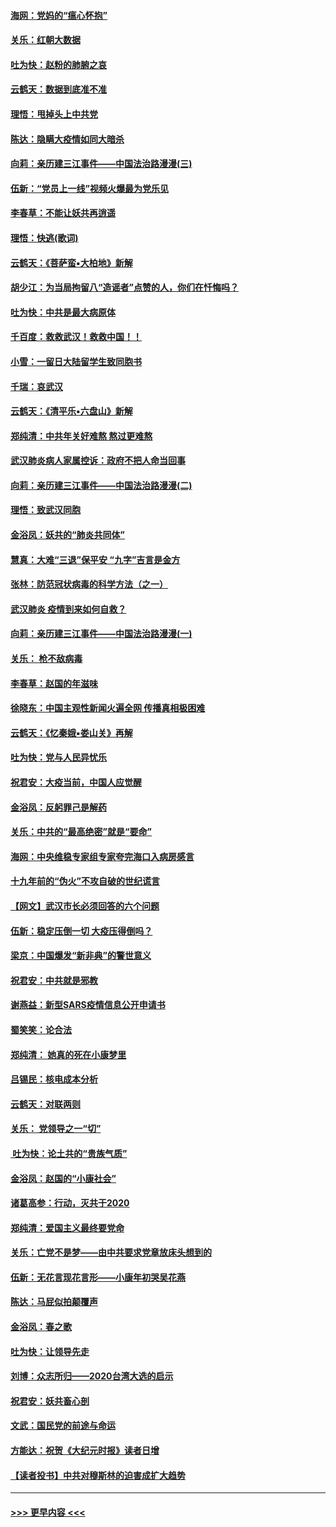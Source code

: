 #### [海网：党妈的“瘟心怀抱”](../pages/nsc993/n11840740.md?t=02032111) 
#### [关乐：红朝大数据](../pages/nsc993/n11840675.md?t=02032111) 
#### [吐为快：赵粉的肺腑之哀](../pages/nsc993/n11840618.md?t=02032111) 
#### [云鹤天：数据到底准不准](../pages/nsc993/n11840325.md?t=02032111) 
#### [理悟：甩掉头上中共党](../pages/nsc993/n11838826.md?t=02032111) 
#### [陈达：隐瞒大疫情如同大暗杀](../pages/nsc993/n11838771.md?t=02032111) 
#### [向莉：亲历建三江事件——中国法治路漫漫(三)](../pages/nsc993/n11831825.md?t=02032111) 
#### [伍新：“党员上一线”视频火爆最为党乐见](../pages/nsc993/n11838200.md?t=02032111) 
#### [李春草：不能让妖共再逍遥](../pages/nsc993/n11838102.md?t=02032111) 
#### [理悟：快逃(歌词)](../pages/nsc993/n11838083.md?t=02032111) 
#### [云鹤天：《菩萨蛮▪大柏地》新解](../pages/nsc993/n11838059.md?t=02032111) 
#### [胡少江：为当局拘留八“造谣者”点赞的人，你们在忏悔吗？](../pages/nsc993/n11836801.md?t=02032111) 
#### [吐为快：中共是最大病原体](../pages/nsc993/n11836748.md?t=02032111) 
#### [千百度：救救武汉！救救中国！！](../pages/nsc993/n11836145.md?t=02032111) 
#### [小雪：一留日大陆留学生致同胞书](../pages/nsc993/n11834624.md?t=02032111) 
#### [千瑞：哀武汉](../pages/nsc993/n11833647.md?t=02032111) 
#### [云鹤天：《清平乐▪六盘山》新解](../pages/nsc993/n11833611.md?t=02032111) 
#### [郑纯清：中共年关好难熬 熬过更难熬](../pages/nsc993/n11833489.md?t=02032111) 
#### [武汉肺炎病人家属控诉：政府不把人命当回事](../pages/nsc993/n11833205.md?t=02032111) 
#### [向莉：亲历建三江事件——中国法治路漫漫(二)](../pages/nsc993/n11829102.md?t=02032111) 
#### [理悟：致武汉同胞](../pages/nsc993/n11831522.md?t=02032111) 
#### [金浴凤：妖共的“肺炎共同体”](../pages/nsc993/n11829448.md?t=02032111) 
#### [慧真：大难“三退”保平安 “九字”吉言是金方](../pages/nsc993/n11829501.md?t=02032111) 
#### [张林：防范冠状病毒的科学方法（之一）](../pages/nsc993/n11828618.md?t=02032111) 
#### [武汉肺炎 疫情到来如何自救？](../pages/nsc993/n11827632.md?t=02032111) 
#### [向莉：亲历建三江事件——中国法治路漫漫(一)](../pages/nsc993/n11827190.md?t=02032111) 
#### [关乐： 枪不敌病毒](../pages/nsc993/n11826746.md?t=02032111) 
#### [李春草：赵国的年滋味](../pages/nsc993/n11826321.md?t=02032111) 
#### [徐晓东：中国主观性新闻火遍全网 传播真相极困难](../pages/nsc993/n11826508.md?t=02032111) 
#### [云鹤天：《忆秦娥▪娄山关》再解](../pages/nsc993/n11824682.md?t=02032111) 
#### [吐为快：党与人民异忧乐](../pages/nsc993/n11824660.md?t=02032111) 
#### [祝君安：大疫当前，中国人应觉醒](../pages/nsc993/n11821946.md?t=02032111) 
#### [金浴凤：反躬罪己是解药](../pages/nsc993/n11820280.md?t=02032111) 
#### [关乐：中共的“最高绝密”就是“要命”](../pages/nsc993/n11816946.md?t=02032111) 
#### [海网：中央维稳专家组专家夸完海口入病房感言](../pages/nsc993/n11815138.md?t=02032111) 
#### [十九年前的“伪火”不攻自破的世纪谎言](../pages/nsc993/n11813238.md?t=02032111) 
#### [【网文】武汉市长必须回答的六个问题](../pages/nsc993/n11813848.md?t=02032111) 
#### [伍新：稳定压倒一切 大疫压得倒吗？](../pages/nsc993/n11812634.md?t=02032111) 
#### [梁京：中国爆发“新非典”的警世意义](../pages/nsc993/n11812554.md?t=02032111) 
#### [祝君安：中共就是邪教](../pages/nsc993/n11812431.md?t=02032111) 
#### [谢燕益：新型SARS疫情信息公开申请书](../pages/nsc993/n11808840.md?t=02032111) 
#### [蜀笑笑：论合法](../pages/nsc993/n11808064.md?t=02032111) 
#### [郑纯清： 她真的死在小康梦里](../pages/nsc993/n11806623.md?t=02032111) 
#### [吕锡民：核电成本分析](../pages/nsc993/n11806284.md?t=02032111) 
#### [云鹤天：对联两则](../pages/nsc993/n11805957.md?t=02032111) 
#### [关乐： 党领导之一“切”](../pages/nsc993/n11804505.md?t=02032111) 
#### [ 吐为快：论土共的“贵族气质”](../pages/nsc993/n11804490.md?t=02032111) 
#### [金浴凤：赵国的“小康社会”](../pages/nsc993/n11804452.md?t=02032111) 
#### [诸葛高参：行动，灭共于2020](../pages/nsc993/n11804120.md?t=02032111) 
#### [郑纯清：爱国主义最终要党命](../pages/nsc993/n11802197.md?t=02032111) 
#### [关乐：亡党不是梦——由中共要求党章放床头想到的](../pages/nsc993/n11802156.md?t=02032111) 
#### [伍新：无花言现花言形——小康年初哭吴花燕](../pages/nsc993/n11800044.md?t=02032111) 
#### [陈达：马屁似拍颠覆声](../pages/nsc993/n11800010.md?t=02032111) 
#### [金浴凤：春之歌](../pages/nsc993/n11797687.md?t=02032111) 
#### [吐为快：让领导先走](../pages/nsc993/n11797512.md?t=02032111) 
#### [刘博：众志所归——2020台湾大选的启示](../pages/nsc993/n11796878.md?t=02032111) 
#### [祝君安：妖共畜心剖](../pages/nsc993/n11794273.md?t=02032111) 
#### [文武：国民党的前途与命运](../pages/nsc993/n11794198.md?t=02032111) 
#### [方能达：祝贺《大纪元时报》读者日增](../pages/nsc993/n11793807.md?t=02032111) 
#### [【读者投书】中共对穆斯林的迫害成扩大趋势](../pages/nsc993/n11791371.md?t=02032111) 

----
#### [ >>> 更早内容 <<< ](../indexes/nsc993-earlier.md)
